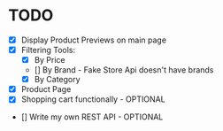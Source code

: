 # TODO

- [X] Display Product Previews on main page
- [X] Filtering Tools:
  - [X] By Price
  - [] By Brand - Fake Store Api doesn't have brands
  - [X] By Category
- [X] Product Page
- [X] Shopping cart functionally - OPTIONAL
- [] Write my own REST API - OPTIONAL
